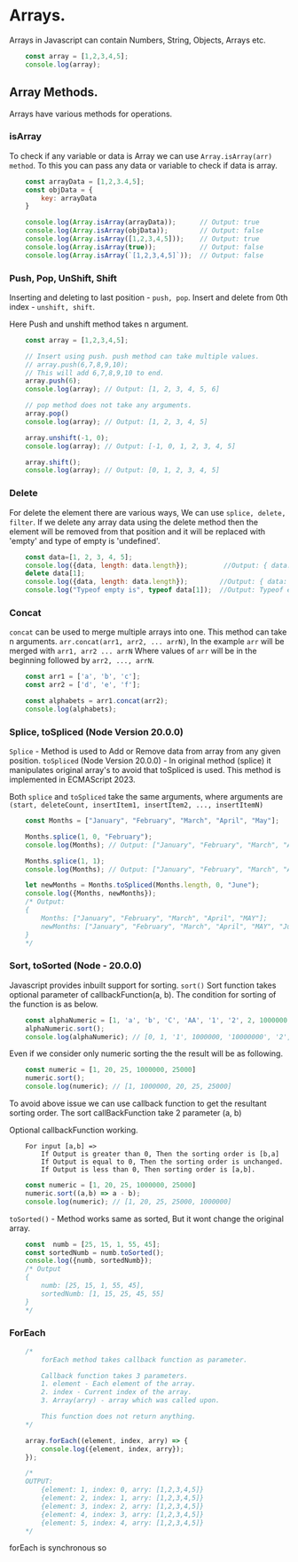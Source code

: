# Arrays.

Arrays in Javascript can contain Numbers, String, Objects, Arrays etc.

```JavaScript
    const array = [1,2,3,4,5];
    console.log(array);
```

## Array Methods.
Arrays have various methods for operations.

### isArray
To check if any variable or data is Array we can use `Array.isArray(arr) method`. To this you can pass any data or variable to check if data is array.
```Javascript
    const arrayData = [1,2,3.4,5];
    const objData = {
        key: arrayData
    }

    console.log(Array.isArray(arrayData));      // Output: true
    console.log(Array.isArray(objData));        // Output: false
    console.log(Array.isArray([1,2,3,4,5]));    // Output: true
    console.log(Array.isArray(true));           // Output: false
    console.log(Array.isArray(`[1,2,3,4,5]`));  // Output: false
``` 
### Push, Pop, UnShift, Shift
Inserting and deleting to last position - `push, pop`.
Insert and delete from 0th index - `unshift, shift`.

Here Push and unshift method takes n argument.
```Javascript
    const array = [1,2,3,4,5];

    // Insert using push. push method can take multiple values.
    // array.push(6,7,8,9,10);
    // This will add 6,7,8,9,10 to end.
    array.push(6);
    console.log(array); // Output: [1, 2, 3, 4, 5, 6]

    // pop method does not take any arguments.
    array.pop()
    console.log(array); // Output: [1, 2, 3, 4, 5]

    array.unshift(-1, 0);
    console.log(array); // Output: [-1, 0, 1, 2, 3, 4, 5]

    array.shift();
    console.log(array); // Output: [0, 1, 2, 3, 4, 5]
```

### Delete
For delete the element there are various ways, We can use `splice, delete, filter`.
If we delete any array data using the delete method then the element will be removed from that position and it will be replaced with 'empty' and type of empty is 'undefined'.

```javascript
    const data=[1, 2, 3, 4, 5];
    console.log({data, length: data.length});         //Output: { data: [1, 2, 3, 4, 5], length: 5 }
    delete data[1];
    console.log({data, length: data.length});        //Output: { data: [1, empty, 3, 4, 5], length: 5 }
    console.log("Typeof empty is", typeof data[1]);  //Output: Typeof empty is undefined
```

### Concat
`concat` can be used to merge multiple arrays into one.
This method can take n arguments.
`arr.concat(arr1, arr2, ... arrN)`, In the example `arr` will be merged with `arr1, arr2 ... arrN` Where values of `arr` will be in the beginning followed by `arr2, ..., arrN`.

```Javascript
    const arr1 = ['a', 'b', 'c'];
    const arr2 = ['d', 'e', 'f'];

    const alphabets = arr1.concat(arr2);
    console.log(alphabets);  
```

### Splice, toSpliced (Node Version 20.0.0)
`Splice` - Method is used to Add or Remove data from array from any given position.
`toSpliced` (Node Version 20.0.0) - In original method (splice) it manipulates original array's to avoid that toSpliced is used. This method is implemented in ECMAScript 2023.

Both `splice` and `toSpliced` take the same arguments, where arguments are `(start, deleteCount, insertItem1, insertItem2, ..., insertItemN)`
```Javascript
    const Months = ["January", "February", "March", "April", "May"];

    Months.splice(1, 0, "February");
    console.log(Months); // Output: ["January", "February", "March", "April", "May"]

    Months.splice(1, 1);
    console.log(Months); // Output: ["January", "February", "March", "April", "MAY"];

    let newMonths = Months.toSpliced(Months.length, 0, "June");
    console.log({Months, newMonths});
    /* Output:
    {
        Months: ["January", "February", "March", "April", "MAY"];
        newMonths: ["January", "February", "March", "April", "MAY", "June];
    }
    */
```


### Sort, toSorted (Node - 20.0.0)
Javascript provides inbuilt support for sorting. `sort()`
Sort function takes optional parameter of callbackFunction(a, b).
The condition for sorting of the function is as below.

```Javascript
    const alphaNumeric = [1, 'a', 'b', 'C', 'AA', '1', '2', 2, 1000000, '10000000', 0];
    alphaNumeric.sort();
    console.log(alphaNumeric); // [0, 1, '1', 1000000, '10000000', '2', 2, 'AA', 'C', 'a', 'b']
```

Even if we consider only numeric sorting the the result will be as following.
```Javascript
    const numeric = [1, 20, 25, 1000000, 25000]
    numeric.sort();
    console.log(numeric); // [1, 1000000, 20, 25, 25000]
```
To avoid above issue we can use callback function to get the resultant sorting order.
The sort callBackFunction take 2 parameter (a, b)

Optional callbackFunction working.
```
    For input [a,b] =>
        If Output is greater than 0, Then the sorting order is [b,a]
        If Output is equal to 0, Then the sorting order is unchanged.
        If Output is less than 0, Then sorting order is [a,b].
```
```Javascript
    const numeric = [1, 20, 25, 1000000, 25000]
    numeric.sort((a,b) => a - b);
    console.log(numeric); // [1, 20, 25, 25000, 1000000]
```

`toSorted()` - Method works same as sorted, But it wont change the original array.
```Javascript
    const  numb = [25, 15, 1, 55, 45];
    const sortedNumb = numb.toSorted();
    console.log({numb, sortedNumb});
    /* Output
    {
        numb: [25, 15, 1, 55, 45],
        sortedNumb: [1, 15, 25, 45, 55]
    }
    */
```

### ForEach
```Javascript
    /*
        forEach method takes callback function as parameter.

        Callback function takes 3 parameters.
        1. element - Each element of the array.
        2. index - Current index of the array.
        3. Array(arry) - array which was called upon.

        This function does not return anything.
    */

    array.forEach((element, index, arry) => {
        console.log({element, index, arry});
    });

    /*
    OUTPUT:
        {element: 1, index: 0, arry: [1,2,3,4,5]}
        {element: 2, index: 1, arry: [1,2,3,4,5]}
        {element: 3, index: 2, arry: [1,2,3,4,5]}
        {element: 4, index: 3, arry: [1,2,3,4,5]}
        {element: 5, index: 4, arry: [1,2,3,4,5]}
    */

```
forEach is synchronous so 